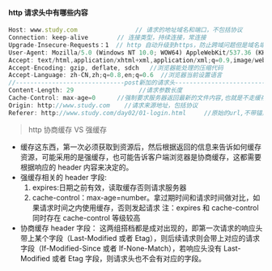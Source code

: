 #### http 请求头中有哪些内容

```js
Host: www.study.com                // 请求的地址域名和端口，不包括协议
Connection: keep-alive　　　   // 连接类型，持续连接，常连接
Upgrade-Insecure-Requests：1  // http 自动升级到https，防止跨域问题但是域名端口都不同的不会提升
User-Agent: Mozilla/5.0 (Windows NT 10.0; WOW64) AppleWebKit/537.36 (KHTML, like Gecko)//浏览器的用户代理信息
Accept: text/html,application/xhtml+xml,application/xml;q=0.9,image/webp,`*/*`;q=0.8     //浏览器支持的请求类型
Accept-Encoding: gzip, deflate, sdch   //浏览器能处理的压缩代码
Accept-Language: zh-CN,zh;q=0.8,en;q=0.6  //浏览器当前设置语言
//------------------------------post新加的请求头-----------------------------------------------------
Content-Length: 29                  //请求参数长度
Cache-Control: max-age=0      //强制要求服务器返回最新的文件内容,也就是不走缓存，返回的200
Origin: http://www.study.com    //请求来源地址，包括协议
Referer: http://www.study.com/day02/01-login.html     //原始的url,不带锚点，比方说在谷歌打开百度，feferer显示的是谷歌的url

```

> http 协商缓存 VS 强缓存

- 缓存这东西，第一次必须获取到资源后，然后根据返回的信息来告诉如何缓存资源，可能采用的是强缓存，也可能告诉客户端浏览器是协商缓存，这都需要根据响应的 header 内容来决定的。
- 强缓存相关的 header 字段:
  1. expires:日期之前有效，读取缓存否则请求服务器
  2. cache-control：max-age=number。拿过期时间和请求时间做对比，如果请求时间之内使用缓存，否则发起请求
     注：expires 和 cache-control 同时存在 cache-control 等级较高
- 协商缓存 header 字段：
  这两组搭档都是成对出现的，即第一次请求的响应头带上某个字段（Last-Modified 或者 Etag），则后续请求则会带上对应的请求字段（If-Modified-Since 或者 If-None-Match），若响应头没有 Last-Modified 或者 Etag 字段，则请求头也不会有对应的字段。
